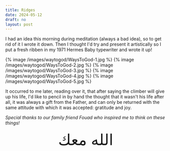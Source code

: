 ```yaml
---
title: Ridges
date: 2024-05-12
draft: no
layout: post
---
```


I had an idea this morning during meditation (always a bad idea), so to
get rid of it I wrote it down. Then I thought I'd try and present it
artistically so I put a fresh ribben in my 1971 Hermes Baby typewriter
and wrote it up!

{% image /images/waytogod/WaysToGod-1.jpg %}
{% image /images/waytogod/WaysToGod-2.jpg %}
{% image /images/waytogod/WaysToGod-3.jpg %}
{% image /images/waytogod/WaysToGod-4.jpg %}
{% image /images/waytogod/WaysToGod-5.jpg %}

It occurred to me later, reading over it, that after saying the climber
will give up his life, I'd like to pencil in by hand the thought that
it wasn't his life after all, it was always a gift from the Father,
and can only be returned with the same attitude with which it was
accepted: gratitude and joy.

*Special thanks to our family friend Fouad who inspired me to think
on these things!*

<center><font size="+5">الله معك</font></center>


